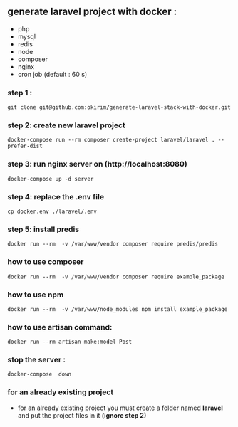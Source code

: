 ## generate laravel project with docker :

- php
- mysql
- redis
- node
- composer
- nginx
- cron job (default : 60 s)

### step 1 :
```
git clone git@github.com:okirim/generate-laravel-stack-with-docker.git
```

### step 2: create new laravel project
```
docker-compose run --rm composer create-project laravel/laravel . --prefer-dist
```

### step 3:  run nginx server on (http://localhost:8080)
```
docker-compose up -d server
```

### step 4:  replace the .env file
```
cp docker.env ./laravel/.env
```

### step 5:  install predis
```
docker run --rm  -v /var/www/vendor composer require predis/predis
```

### how to use composer 
```
docker run --rm  -v /var/www/vendor composer require example_package
```
### how to use npm
```
docker run --rm  -v /var/www/node_modules npm install example_package
```
### how to use artisan command:
```
docker run --rm artisan make:model Post
```

### stop the server :
```
docker-compose  down
```
### for an already existing project
- for an already existing project you must create a folder named **laravel** and put the project files in it  **(ignore step 2)**